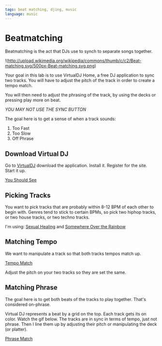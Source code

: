 ```yaml
---
tags: beat matching, djing, music
language: music
---
```


# Beatmatching

Beatmatching is the act that DJs use to synch to separate songs together.

!(http://upload.wikimedia.org/wikipedia/commons/thumb/c/c2/Beat-matching.svg/500px-Beat-matching.svg.png)

Your goal in this lab is to use VirtualDJ Home, a free DJ application to sync two tracks. You will have to adjust the pitch of the track in order to create a tempo match.

You will then need to adjust the phrasing of the track, by using the decks or pressing play more on beat.

*YOU MAY NOT USE THE SYNC BUTTON*

The goal here is to get a sense of when a track sounds:

1. Too Fast
2. Too Slow
3. Off Phrase

## Download Virtual DJ

Go to [VirtualDJ](https://www.virtualdj.com/download/free.html) download the application. Install it. Register for the site. Start it up.

[You Should See](http://dl.dropboxusercontent.com/s/8z8ixr1gian9zfy/2014-04-28%20at%204.21%20PM%202x.png)

## Picking Tracks

You want to pick tracks that are probably within 8-12 BPM of each other to begin with. Genres tend to stick to certain BPMs, so pick two hiphop tracks, or two house tracks, or two techno tracks.

I'm using: [Sexual Healing](https://soundcloud.com/nickraymondg/marvin-gaye-sexual-healing) and [Somewhere Over the Rainbow](https://soundcloud.com/thomasjackmusic/israel-kamakawiwoole-1)

## Matching Tempo

We want to manipulate a track so that both tracks tempos match up.

[Tempo Match](http://dl.dropboxusercontent.com/s/moe2ljemv6p5fog/2014-04-28%20at%204.26%20PM%202x.png)

Adjust the pitch on your two tracks so they are set the same.

## Matching Phrase

The goal here is to get both beats of the tracks to play together. That's considered on-phrase.

Virtual DJ represents a beat by a grid on the top. Each track gets its on color. Watch the gif below. The tracks are in sync in terms of tempo, just not phrase. Then I line them up by adjusting their pitch or manipulating the deck (or platter).

[Phrase Match](http://aviflombaum.s3.amazonaws.com/etc/off-phrase.gif)

